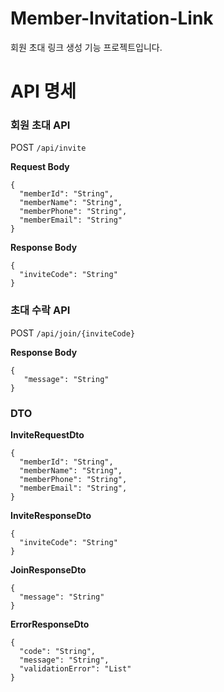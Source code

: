 # Member-Invitation-Link
회원 초대 링크 생성 기능 프로젝트입니다.

#  API 명세

### 회원 초대 API

POST `/api/invite`

**Request Body**
```
{
  "memberId": "String",
  "memberName": "String",
  "memberPhone": "String",
  "memberEmail": "String"
}
```

**Response Body**

```
{
  "inviteCode": "String"
}
```

### 초대 수락 API

POST `/api/join/{inviteCode}`

**Response Body**
```
{
   "message": "String"
}
```

### DTO

**InviteRequestDto**
```
{
  "memberId": "String",
  "memberName": "String",
  "memberPhone": "String",
  "memberEmail": "String",
}
```

**InviteResponseDto**
```
{
  "inviteCode": "String"
}
```

**JoinResponseDto**
```
{
  "message": "String"
}
```

**ErrorResponseDto**
```
{
  "code": "String",
  "message": "String",
  "validationError": "List"
}
```

